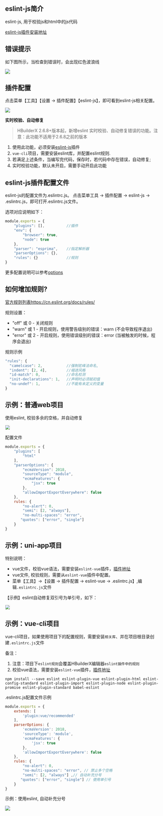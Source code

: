 ## eslint-js简介

eslint-js, 用于校验js和html中的js代码

[eslint-js插件安装地址](https://ext.dcloud.net.cn/plugin?id=2037)

## 错误提示

如下图所示，当检查到错误时，会出现红色波浪线

<img src="/static/snapshots/tutorial/plugins/eslint-js-error.png" class="hd-img" />

## 插件配置

点击菜单【工具】【设置 -> 插件配置】【eslint-js】，即可看到eslint-js相关配置。

<img src="/static/snapshots/tutorial/eslint-js.png" />

**实时校验、自动修复**

> HBuilderX 2.6.8+版本起，新增eslint 实时校验、自动修复错误的功能。注意：此功能不适用于2.6.8之前的版本

1. 使用此功能，必须安装[eslint-js](https://ext.dcloud.net.cn/plugin?id=2037)插件
2. `vue-cli`项目，需要安装eslint库，并配置eslint规则.
3. 若满足上述条件，当编写完代码，保存时，若代码中存在错误，自动修复; 
4. 实时校验功能，默认未开启，需要手动开启此功能


## eslint-js插件配置文件

eslint-js的配置文件为.eslintrc.js。
点击菜单工具 -> 插件配置 -> eslint-js -> .eslintrc.js，即可打开.eslintrc.js文件。

选项对应说明如下：

```js
module.exports = {
    "plugins": [],          //插件
    "env": {
        "browser": true,
        "node": true
    },
    "parser": "esprima",    //指定解析器
    "parserOptions": {},    
    "rules": {}             //规则
}
```
  
更多配置说明可以参考[options](https://cn.eslint.org/docs/user-guide/configuring)

## 如何增加规则?

[官方规则列表https://cn.eslint.org/docs/rules/](https://cn.eslint.org/docs/rules/)

规则设置：
- "off" 或 0 - 关闭规则
- "warn" 或 1 - 开启规则，使用警告级别的错误：warn (不会导致程序退出)
- "error" 或 2 - 开启规则，使用错误级别的错误：error (当被触发的时候，程序会退出)

规则示例
```js
"rules": {
  "camelcase": 2,           //强制驼峰法命名,
  "indent": [2, 4],         //缩进风格
  "id-match": 0,            //命名检测
  "init-declarations": 1,   //声明时必须赋初值
  "no-undef": 1,            //不能有未定义的变量
}
```


## 示例：普通web项目

使用eslint, 校验多余的空格，并自动修复

<img src="/static/snapshots/tutorial/plugins/eslint-html-example.gif" style="zoom: 90%; border: 1px solid #eee;" />

配置文件

```js
module.exports = {
    "plugins": [
        "html"
    ],
    "parserOptions": {
        "ecmaVersion": 2018,
        "sourceType": "module",
        "ecmaFeatures": {
            "jsx": true
        },
        "allowImportExportEverywhere": false
    },
    rules: {
        "no-alert": 0,
        "semi": [2, "always"],
        "no-multi-spaces": "error",
       "quotes": ["error", "single"]
    }
}
```

## 示例：uni-app项目

特别说明：
- vue文件，校验vue语法，需要安装`eslint-vue`插件，[插件地址](https://ext.dcloud.net.cn/plugin?id=2005)
- vue文件, 校验规则，需要从`eslint-vue`插件中配置。
- 菜单【工具】->【设置 -> 插件配置 -> eslint-vue -> .eslintrc.js】,编辑`.eslintrc.js`文件

【示例】eslint自动修复双引号为单引号，如下：

<img src="/static/snapshots/tutorial/eslint-uniapp-example.gif" style="zoom: 90%; border: 1px solid #eee;" />


## 示例：vue-cli项目

vue-cli项目，如果使用项目下的配置规则，需要安装`相关库`、并在项目根目录创建`.eslintrc.js`文件

备注：
1. 注意：项目下`eslint规则`会覆盖HBuilderX编辑器`eslint插件中的规则`
2. 校验vue语法，需要安装`eslint-vue`插件，[插件地址](https://ext.dcloud.net.cn/plugin?id=2005)

```shell
npm install --save eslint eslint-plugin-vue eslint-plugin-html eslint-config-standard eslint-plugin-import eslint-plugin-node eslint-plugin-promise eslint-plugin-standard babel-eslint
```


.eslintrc.js配置文件示例

```js
module.exports = {
    extends: [
        'plugin:vue/recommended'
    ],
	parserOptions: {
		'ecmaVersion': 2018,
		'sourceType': 'module',
		'ecmaFeatures': {
			'jsx': true
		},
		'allowImportExportEverywhere': false
	},
    rules: {
        "no-alert": 0,
        "no-multi-spaces": "error", // 禁止多个空格 
        "semi": [2, "always"] ,// 自动补充分号
       "quotes": ["error", "single"] // 使用单引号
    }
}
```

示例：使用eslint, 自动补充分号

![](https://img-cdn-qiniu.dcloud.net.cn/uploads/article/20200317/911ea4cac9f2c4d80ec502b1384e7a58.gif)